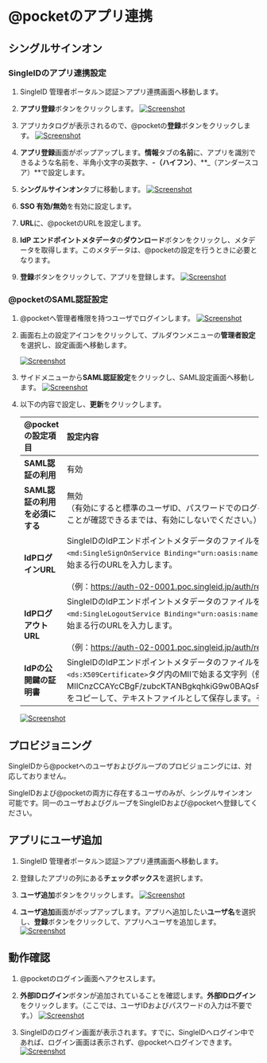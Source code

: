 # @pocketのアプリ連携
## シングルサインオン
### SingleIDのアプリ連携設定
1. SingleID 管理者ポータル＞認証＞アプリ連携画面へ移動します。
2. **アプリ登録**ボタンをクリックします。
    [![Screenshot](/images/image-1.png)](/images/image-1.png)

3. アプリカタログが表示されるので、@pocketの**登録**ボタンをクリックします。
    [![Screenshot](/images/2022-06-05_16-03-46.png)](/images/2022-06-05_16-03-46.png)

4. **アプリ登録**画面がポップアップします。**情報**タブの**名前**に、アプリを識別できるような名前を、半角小文字の英数字、**-（ハイフン）**、**_（アンダースコア）**で設定します。
5. **シングルサインオン**タブに移動します。
    [![Screenshot](/images/2022-06-05_16-05-36.png)](/images/2022-06-05_16-05-36.png)

6. **SSO 有効/無効**を有効に設定します。
7. **URL**に、@pocketのURLを設定します。
8. **IdP エンドポイントメタデータ**の**ダウンロード**ボタンをクリックし、メタデータを取得します。このメタデータは、@pocketの設定を行うときに必要となります。
9.  **登録**ボタンをクリックして、アプリを登録します。
    [![Screenshot](/images/2022-06-05_16-07-36.png)](/images/2022-06-05_16-07-36.png)

### @pocketのSAML認証設定
1. @pocketへ管理者権限を持つユーザでログインします。
    [![Screenshot](/images/image.png)](/images/image.png)

2. 画面右上の設定アイコンをクリックして、プルダウンメニューの**管理者設定**を選択し、設定画面へ移動します。

    [![Screenshot](/images/image-2.png)](/images/image-2.png)

3. サイドメニューから**SAML認証設定**をクリックし、SAML設定画面へ移動します。
    [![Screenshot](/images/image-3.png)](/images/image-3.png)

4. 以下の内容で設定し、**更新**をクリックします。

    | **@pocketの設定項目** | **設定内容** |
    | :--- | :--- |
    | **SAML認証の利用** | 有効 |
    | **SAML認証の利用を必須にする** | 無効<br>（有効にすると標準のユーザID、パスワードでのログインはできなくなります。SingleIDとSAMLで認証できることが確認できるまでは、有効にしないでください。）|
    | **IdPログインURL** | SingleIDのIdPエンドポイントメタデータのファイルを開きます。<br>`<md:SingleSignOnService Binding="urn:oasis:names:tc:SAML:2.0:bindings:HTTP-POST" Location=`　から始まる行のURLを入力します。<br><br>（例：https://auth-02-0001.poc.singleid.jp/auth/realms/90000013/protocol/saml） |
    | **IdPログアウトURL** | SingleIDのIdPエンドポイントメタデータのファイルを開きます。<br>`<md:SingleLogoutService Binding="urn:oasis:names:tc:SAML:2.0:bindings:HTTP-POST" Location=`　から始まる行のURLを入力します。<br><br>（例：https://auth-02-0001.poc.singleid.jp/auth/realms/90000013/protocol/saml） |
    | **IdPの公開鍵の証明書** | SingleIDのIdPエンドポイントメタデータのファイルを開きます。<br>`<ds:X509Certificate>`タグ内のMIIで始まる文字列（例：MIICnzCCAYcCBgF/zubcKTANBgkqhkiG9w0BAQsFADATMREwDwYDVQQDDAg3MDAwMDA4MTA……..）をコピーして、テキストファイルとして保存します。そのファイルをアップロードします。 |

    [![Screenshot](/images/image-4-1024x455.png)](/images/image-4-1024x455.png)

## プロビジョニング
SingleIDから@pocketへのユーザおよびグループのプロビジョニングには、対応しておりません。

SingleIDおよび@pocketの両方に存在するユーザのみが、シングルサインオン可能です。同一のユーザおよびグループをSingleIDおよび@pocketへ登録してください。

## アプリにユーザ追加
1. SingleID 管理者ポータル＞認証＞アプリ連携画面へ移動します。
2. 登録したアプリの列にある**チェックボックス**を選択します。
3. **ユーザ追加**ボタンをクリックします。
    [![Screenshot](/images/image-4.png)](/images/image-4.png)

4. **ユーザ追加**画面がポップアップします。アプリへ追加したい**ユーザ名**を選択し、**登録**ボタンをクリックして、アプリへユーザを追加します。
    [![Screenshot](/images/image-5.png)](/images/image-5.png)

## 動作確認
1. @pocketのログイン画面へアクセスします。
2. **外部IDログイン**ボタンが追加されていることを確認します。**外部IDログイン**をクリックします。（ここでは、ユーザIDおよびパスワードの入力は不要です。）
    [![Screenshot](/images/atpocket-5.png)](/images/atpocket-5.png)

3. SingleIDのログイン画面が表示されます。すでに、SingleIDへログイン中であれば、ログイン画面は表示されず、@pocketへログインできます。
    [![Screenshot](/images/image-7-1024x462.png)](/images/image-7-1024x462.png)
